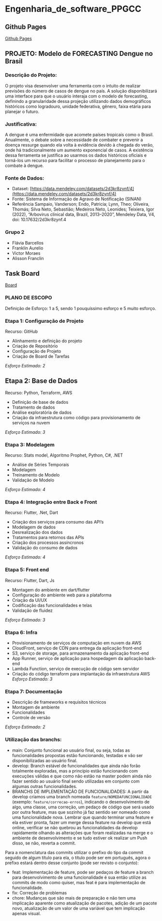 # Engenharia_de_software_PPGCC

## Github Pages
[Github Pages](https://alissonf216.github.io/modelo-documentacao-projetos/)

## PROJETO: Modelo de FORECASTING Dengue no Brasil 

### Descrição do Projeto: 
O projeto visa desenvolver uma ferramenta com o intuito de realizar previsões do número de casos de dengue no país. A solução disponibilizará uma interface para que o usuário interaja com o modelo de forecasting, definindo a granularidade dessa projeção utilizando dados demográficos históricos como logradouro, unidade federativa, gênero, faixa etária para planejar o futuro.


### Justificativa:
A dengue é uma enfermidade que acomete países tropicais como o Brasil. Anualmente, o debate sobre a necessidade de combater e prevenir a doença ressurge quando ela volta à evidência devido à chegada do verão, onde há tradicionalmente um aumento exponencial de casos. A existência dessa ferramenta se justifica ao usarmos os dados históricos oficiais e torná-los um recurso para facilitar o processo de planejamento para o combate à dengue.


### Fonte de Dados:

- Dataset: [https://data.mendeley.com/datasets/2d3kr8zynf/4](https://data.mendeley.com/datasets/2d3kr8zynf/4)
- Fonte: Sistema de Informação de Agravo de Notificação (SINAN)
- Referência
Sampaio, Vanderson; Endo, Patricia; Lynn, Theo; Oliveira, Thomás; Silva Neto, Sebastião; Medeiros Neto, Leonides; Teixiera, Igor (2022), “Arbovirus clinical data, Brazil, 2013–2020”, Mendeley Data, V4, doi: 10.17632/2d3kr8zynf.4


### Grupo 2
- Flávia Barcellos
- Franklin Aurelio
- Victor Moraes
- Alisson Franclin


## Task Board
[Board](https://github.com/users/FranklinAurelio/projects/1/views/1)


### PLANO DE ESCOPO


Definição de Esforço: 1 a 5, sendo 1 pouquíssimo esforço e 5 muito esforço.


### Etapa 1: Configuração de Projeto 


Recurso: GitHub
- Alinhamento e definição do projeto
- Criação de Repositório 
- Configuração de Projeto 
- Criação de Board de Tarefas


*Esforço Estimado: 2* 
 
## Etapa 2: Base de Dados 


Recurso: Python, Terraform, AWS


- Definição de base de dados 
- Tratamento de dados
- Análise exploratória de dados
- Criação da infraestrutura como código para provisionamento de serviços na nuvem


*Esforço Estimado:  3*


### Etapa 3: Modelagem


Recurso: Stats model, Algoritmo Prophet, Python, C#, .NET

- Análise de Séries Temporais
- Modelagem 
- Treinamento de Modelo 
- Validação de Modelo 


*Esforço Estimado:  4*


### Etapa 4: Integração entre Back e Front 

Recurso: Flutter, .Net, Dart

- Criação dos serviços para consumo das API’s
- Modelagem de dados 
- Desrealização dos dados
- Tratamentos para retornos das APIs
- Criação dos processos assíncronos
- Validação do consumo de dados
 
*Esforço Estimado:  4*
 
### Etapa 5: Front end 


Recurso: Flutter, Dart, Js

- Montagem do ambiente em dart/flutter
- Configuração do ambiente web para a plataforma
- Criação da UI/UX
- Codificação das funcionalidades e telas
- Validação de fluidez


*Esforço Estimado:  3*
  
### Etapa 6: Infra 
 
- Provisionamento de serviços de computação em nuvem da AWS
- CloudFront, serviço de CDN para entrega da aplicação front-end
- S3, serviço de storage, para armazenamento da aplicação front-end
- App Runner, serviço de aplicação para hospedagem da aplicação back-end
- Lambda Function, serviço de execução de código sem servidor
- Criação do código terraform para implantação da infraestrutura AWS 
 *Esforço Estimado: 3*
 
### Etapa 7: Documentação 


- Descrição de frameworks e requisitos técnicos
- Montagem de ambiente
- Funcionalidades
- Controle de versão
 
*Esforço Estimado:  2*


### Utilização das branchs:

- main: Conjunto funcional ao usuário final, ou seja, todas as funcionalidades propostas estão funcionando, testadas e vão ser disponibilizadas ao usuário final.
- develop: Branch estável de funcionalidades que ainda não forão totalmente exploradas, mas a princípio estão funcionando com execuções válidas e que como não estão na master podem ainda não fazer sentido ao usuário final sendo utilizadas em conjunto com algumas outras funcionalidades.
- BRANCHS DE IMPLEMENTAÇÃO DE FUNCIONALIDADES: A partir da develop criamos uma branch nomeada `feature/NOMEDAFUNCIONALIDADE` (exemplo: `feature/correcao-erros`), indicando o desenvolvimento de algo, uma classe, uma correção, um pedaço de código que será usado por outra feature, mas que sozinho já faz sentido ser nomeado como uma funcionalidade nova. Lembrar que quando terminar uma feature e ela estiver pronta, fazer um merge dessa feature na develop que está online, verificar se não quebrou as funcionalidades da develop rapidamente olhando as alterações que foram realizadas na merge e o ambiente de desenvolvimento e se tudo estiver ok realizar um Push disso, se não, reverta a commit.

Para a nomenclatura das commits utilizar o prefixo do tipo da commit seguido de algum título para ela, o título pode ser em português, agora o prefixo estará dentro desse conjunto (pode ser revisto o conjunto):

- feat: Implementação de feature, pode ser pedaços de feature a branch para desenvolvimento de uma funcionalidade é sua então utilize as commits de modo como quiser, mas feat é para implementação de funcionalidade.
- fix: Correção de problemas
- chore: Mudanças que são mais de preparação e não tem uma implicação aparente como atualização de pacotes, adição de um pacote novo, atualização de um valor de uma variável que tem implicação apenas visual.
